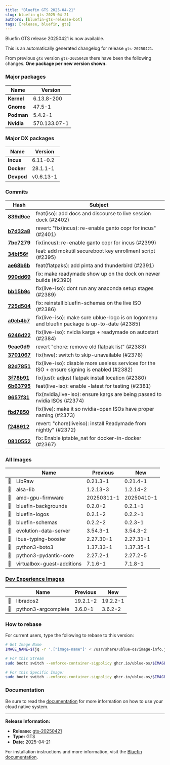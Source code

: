 ```yaml
---
title: "Bluefin GTS 2025-04-21"
slug: bluefin-gts-2025-04-21
authors: [bluefin-gts-release-bot]
tags: [release, bluefin, gts]
---
```


Bluefin GTS release 20250421 is now available.

This is an automatically generated changelog for release `gts-20250421`.

From previous `gts` version `gts-20250420` there have been the following changes. **One package per new version shown.**

### Major packages

| Name       | Version      |
| ---------- | ------------ |
| **Kernel** | 6.13.8-200   |
| **Gnome**  | 47.5-1       |
| **Podman** | 5.4.2-1      |
| **Nvidia** | 570.133.07-1 |

### Major DX packages

| Name       | Version   |
| ---------- | --------- |
| **Incus**  | 6.11-0.2  |
| **Docker** | 28.1.1-1  |
| **Devpod** | v0.6.13-1 |

### Commits

| Hash                                                                                               | Subject                                                                                      |
| -------------------------------------------------------------------------------------------------- | -------------------------------------------------------------------------------------------- |
| **[839d9ce](https://github.com/ublue-os/bluefin/commit/839d9ce2877f6fb6121509bab3529c3bf7334a0d)** | feat(iso): add docs and discourse to live session dock (#2402)                               |
| **[b7d32a8](https://github.com/ublue-os/bluefin/commit/b7d32a8b0d979e5c608aacf232420af29a0a118f)** | revert: "fix(incus): re-enable ganto copr for incus" (#2401)                                 |
| **[7bc7279](https://github.com/ublue-os/bluefin/commit/7bc727984a022587dab9203aa3c848e812a7e03a)** | fix(incus): re-enable ganto copr for incus (#2399)                                           |
| **[34bf56f](https://github.com/ublue-os/bluefin/commit/34bf56f2c838721a0de32acbb8f18a9a35227d93)** | feat: add mokutil secureboot key enrollment script (#2395)                                   |
| **[ae68b6b](https://github.com/ublue-os/bluefin/commit/ae68b6be41e893c561f52f440509866df579f814)** | feat(flatpaks): add pinta and thunderbird (#2391)                                            |
| **[990dd69](https://github.com/ublue-os/bluefin/commit/990dd694b2fbd02c7b700b1bf301fc6813c723d4)** | fix: make readymade show up on the dock on newer builds (#2390)                              |
| **[bb15b9c](https://github.com/ublue-os/bluefin/commit/bb15b9cbba67c330622bcfe46e75424b4c9e6d9f)** | fix(live-iso): dont run any anaconda setup stages (#2389)                                    |
| **[725d504](https://github.com/ublue-os/bluefin/commit/725d504218ed5bcdef334040f7d9b908f9ee885b)** | fix: reinstall bluefin-schemas on the live ISO (#2386)                                       |
| **[a0cb4b7](https://github.com/ublue-os/bluefin/commit/a0cb4b74e27229258085c48a98f3ae8a079bde74)** | fix(live-iso): make sure ublue-logo is on logomenu and bluefin package is up-to-date (#2385) |
| **[6246d22](https://github.com/ublue-os/bluefin/commit/6246d22f64cf24b48ca9a6520f9750581fad29e9)** | fix(live-iso): nvidia kargs + readymade on autostart (#2384)                                 |
| **[9eae0d9](https://github.com/ublue-os/bluefin/commit/9eae0d9c7a485a1e0653a59d748c85685f2e71a5)** | revert "chore: remove old flatpak list" (#2383)                                              |
| **[3701067](https://github.com/ublue-os/bluefin/commit/3701067d463609fa4d9ca59aa40299fa008a36e7)** | fix(hwe): switch to skip-unavailable (#2378)                                                 |
| **[82d7851](https://github.com/ublue-os/bluefin/commit/82d78516b21b58f5dbc428b2d7c4fbb17398b924)** | fix(live-iso): disable more useless services for the ISO + ensure signing is enabled (#2382) |
| **[3f78b91](https://github.com/ublue-os/bluefin/commit/3f78b918d4723c339005639d444ecb86c9f30ea6)** | fix(just): adjust flatpak install location (#2380)                                           |
| **[6b63795](https://github.com/ublue-os/bluefin/commit/6b63795cf433da44c99a27201559bbb23919a955)** | feat(live-iso): enable -latest for testing (#2381)                                           |
| **[9657f31](https://github.com/ublue-os/bluefin/commit/9657f31837b6c83f13035c28ad2a99abe0901633)** | fix(nvidia,live-iso): ensure kargs are being passed to nvidia ISOs (#2374)                   |
| **[fbd7850](https://github.com/ublue-os/bluefin/commit/fbd785021ffe716678e374e47a7e0364053cc9db)** | fix(live): make it so nvidia-open ISOs have proper naming (#2373)                            |
| **[f248912](https://github.com/ublue-os/bluefin/commit/f248912a941b4d62ccb31a035e073abf3b808a01)** | revert: "chore(liveiso): install Readymade from nightly" (#2372)                             |
| **[0810552](https://github.com/ublue-os/bluefin/commit/08105522f160b265dc9de4aa0cdb6afb77b9129a)** | fix: Enable iptable_nat for docker-in-docker (#2367)                                         |

### All Images

|     | Name                       | Previous   | New        |
| --- | -------------------------- | ---------- | ---------- |
| 🔄  | LibRaw                     | 0.21.3-1   | 0.21.4-1   |
| 🔄  | alsa-lib                   | 1.2.13-3   | 1.2.14-2   |
| 🔄  | amd-gpu-firmware           | 20250311-1 | 20250410-1 |
| 🔄  | bluefin-backgrounds        | 0.2.0-2    | 0.2.1-1    |
| 🔄  | bluefin-logos              | 0.2.1-2    | 0.2.2-1    |
| 🔄  | bluefin-schemas            | 0.2.2-2    | 0.2.3-1    |
| 🔄  | evolution-data-server      | 3.54.3-1   | 3.54.3-2   |
| 🔄  | ibus-typing-booster        | 2.27.30-1  | 2.27.31-1  |
| 🔄  | python3-boto3              | 1.37.33-1  | 1.37.35-1  |
| 🔄  | python3-pydantic-core      | 2.27.2-1   | 2.27.2-5   |
| 🔄  | virtualbox-guest-additions | 7.1.6-1    | 7.1.8-1    |

### [Dev Experience Images](https://docs.projectbluefin.io/bluefin-dx)

|     | Name                | Previous | New      |
| --- | ------------------- | -------- | -------- |
| 🔄  | librados2           | 19.2.1-2 | 19.2.2-1 |
| 🔄  | python3-argcomplete | 3.6.0-1  | 3.6.2-2  |

### How to rebase

For current users, type the following to rebase to this version:

```bash
# Get Image Name
IMAGE_NAME=$(jq -r '.["image-name"]' < /usr/share/ublue-os/image-info.json)

# For this Stream
sudo bootc switch --enforce-container-sigpolicy ghcr.io/ublue-os/$IMAGE_NAME:gts

# For this Specific Image:
sudo bootc switch --enforce-container-sigpolicy ghcr.io/ublue-os/$IMAGE_NAME:gts-20250421
```

### Documentation

Be sure to read the [documentation](https://docs.projectbluefin.io/) for more information
on how to use your cloud native system.

---

**Release Information:**

- **Release:** [gts-20250421](https://github.com/ublue-os/bluefin/releases/tag/gts-20250421)
- **Type:** GTS
- **Date:** 2025-04-21

For installation instructions and more information, visit the [Bluefin documentation](https://docs.projectbluefin.io/).
